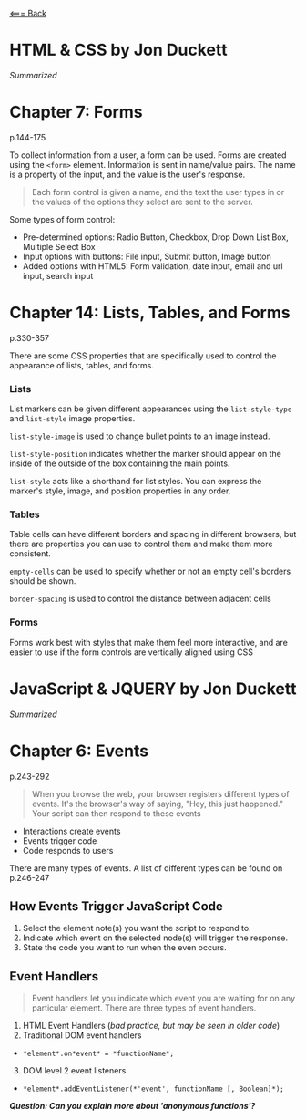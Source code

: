 [<=== Back](README.md)

# HTML & CSS by Jon Duckett
*Summarized*

# Chapter 7: Forms
p.144-175

To collect information from a user, a form can be used. Forms are created using the `<form>` element.
Information is sent in name/value pairs. The name is a property of the input, and the value is the user's response.

> Each form control is given a name, and the text the user types in or the values of the options they select are sent to the server.

Some types of form control:

- Pre-determined options: Radio Button, Checkbox, Drop Down List Box, Multiple Select Box
- Input options with buttons: File input, Submit button, Image button
- Added options with HTML5: Form validation, date input, email and url input, search input

# Chapter 14: Lists, Tables, and Forms
p.330-357

There are some CSS properties that are specifically used to control the appearance of lists, tables, and forms.

### Lists

List markers can be given different appearances using the `list-style-type` and `list-style` image properties.

`list-style-image` is used to change bullet points to an image instead.

`list-style-position` indicates whether the marker should appear on the inside of the outside of the box containing the main points.

`list-style` acts like a shorthand for list styles. You can express the marker's style, image, and position properties in any order.

### Tables

Table cells can have different borders and spacing in different browsers, but there are properties you can use to control them and make them more consistent.

`empty-cells` can be used to specify whether or not an empty cell's borders should be shown.

`border-spacing` is used to control the distance between adjacent cells

### Forms

Forms work best with styles that make them feel more interactive, and are easier to use if the form controls are vertically aligned using CSS

# JavaScript & JQUERY by Jon Duckett
*Summarized*

# Chapter 6: Events
p.243-292

> When you browse the web, your browser registers different types of events. It's the browser's way of saying, "Hey, this just happened." Your script can then respond to these events

- Interactions create events
- Events trigger code
- Code responds to users

There are many types of events. A list of different types can be found on p.246-247

## How Events Trigger JavaScript Code

1. Select the element note(s) you want the script to respond to.
2. Indicate which event on the selected node(s) will trigger the response.
3. State the code you want to run when the even occurs.

## Event Handlers

> Event handlers let you indicate which event you are waiting for on any particular element. There are three types of event handlers.

1. HTML Event Handlers (*bad practice, but may be seen in older code*)
2. Traditional DOM event handlers
  - `*element*.on*event* = *functionName*;`
3. DOM level 2 event listeners
  - `*element*.addEventListener(*'event', functionName [, Boolean]*);`

  ***Question: Can you explain more about 'anonymous functions'?***


